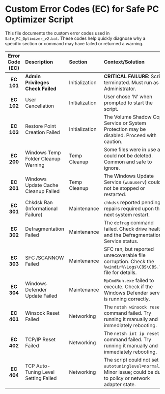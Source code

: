 # Custom Error Codes (EC) for Safe PC Optimizer Script

This file documents the custom error codes used in `Safe_PC_Optimizer_v2.bat`. These codes help quickly diagnose why a specific section or command may have failed or returned a warning.

| Error Code (EC) | Description | Section | Context/Solution |
| :---: | :--- | :--- | :--- |
| **EC 101** | **Admin Privileges Check Failed** | Initialization | **CRITICAL FAILURE:** Script terminated. Must run as Administrator. |
| **EC 102** | User Cancellation | Initialization | User chose 'N' when prompted to start the script. |
| **EC 103** | Restore Point Creation Failed | Initialization | The Volume Shadow Copy Service or System Protection may be disabled. Proceed with caution. |
| **EC 200** | Windows Temp Folder Cleanup Warning | Temp Cleanup | Some files were in use and could not be deleted. Common and safe to ignore. |
| **EC 201** | Windows Update Cache Cleanup Failed | Temp Cleanup | The Windows Update Service (`wuauserv`) could not be stopped or restarted. |
| **EC 301** | Chkdsk Ran (Informational Failure) | Maintenance | `chkdsk` reported pending repairs required upon the next system restart. |
| **EC 302** | Defragmentation Failed | Maintenance | The `defrag` command failed. Check drive health and the Defragmentation Service status. |
| **EC 303** | SFC /SCANNOW Failed | Maintenance | SFC ran, but reported unrecoverable file corruption. Check the `%windir%\Logs\CBS\CBS.log` file for details. |
| **EC 304** | Windows Defender Update Failed | Maintenance | `MpCmdRun.exe` failed to execute. Check if the Windows Defender service is running correctly. |
| **EC 401** | Winsock Reset Failed | Networking | The `netsh winsock reset` command failed. Try running it manually and immediately rebooting. |
| **EC 402** | TCP/IP Reset Failed | Networking | The `netsh int ip reset` command failed. Try running it manually and immediately rebooting. |
| **EC 404** | TCP Auto-Tuning Level Setting Failed | Networking | The script could not set `autotuninglevel=normal`. Minor issue; could be due to policy or network adapter state. |